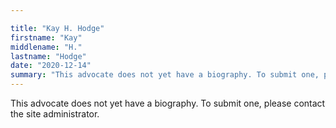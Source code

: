 ```yaml
---

title: "Kay H. Hodge"
firstname: "Kay"
middlename: "H."
lastname: "Hodge"
date: "2020-12-14"
summary: "This advocate does not yet have a biography. To submit one, please contact the site administrator."
---
```

This advocate does not yet have a biography. To submit one, please contact the site administrator.

